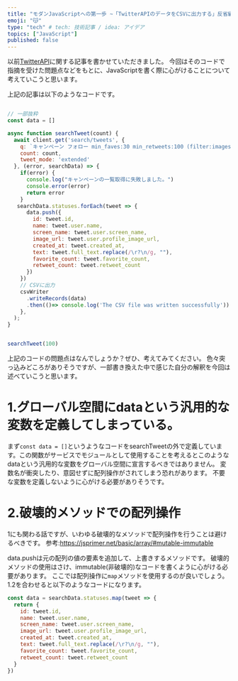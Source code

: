```yaml
---
title: "モダンJavaScriptへの第一歩 ~「TwitterAPIのデータをCSVに出力する」反省編~"
emoji: "😽"
type: "tech" # tech: 技術記事 / idea: アイデア
topics: ["JavaScript"]
published: false
---
```


以前[TwitterAPI](https://zenn.dev/ryusou/articles/twitterapi-writecsv)に関する記事を書かせていただきました。
今回はそのコードで指摘を受けた問題点などをもとに、JavaScriptを書く際に心がけることについて考えていこうと思います。

上記の記事は以下のようなコードです。

```javascript

// 一部抜粋
const data = []

async function searchTweet(count) {
  await client.get('search/tweets', {
    q: `キャンペーン フォロー min_faves:30 min_retweets:100 (filter:images OR filter:link)`,
    count: count,
    tweet_mode: 'extended'
  }, (error, searchData) => {
    if(error) {
      console.log("キャンペーンの一覧取得に失敗しました。")
      console.error(error)
      return error
    }
   searchData.statuses.forEach(tweet => {
      data.push({
        id: tweet.id,
        name: tweet.user.name,
        screen_name: tweet.user.screen_name,
        image_url: tweet.user.profile_image_url,
        created_at: tweet.created_at,
        text: tweet.full_text.replace(/\r?\n/g, ""),
        favorite_count: tweet.favorite_count,
        retweet_count: tweet.retweet_count
      })
    })
    // CSVに出力
    csvWriter
      .writeRecords(data)
      .then(()=> console.log('The CSV file was written successfully'))
    },
  );
}


searchTweet(100)
```

上記のコードの問題点はなんでしょうか？ぜひ、考えてみてください。
色々突っ込みどころがありそうですが、一部書き換えた中で感じた自分の解釈を今回は述べていこうと思います。

# 1.グローバル空間にdataという汎用的な変数を定義してしまっている。
まず`const data = []`というようなコードをsearchTweetの外で定義しています。この関数がサービスでモジュールとして使用することを考えるとこのようなdataという汎用的な変数をグローバル空間に宣言するべきではありません。
変数名が衝突したり、意図せずに配列操作がされてしまう恐れがあります。
不要な変数を定義しないように心がける必要がありそうです。

# 2.破壊的メソッドでの配列操作
1にも関わる話ですが、いわゆる破壊的なメソッドで配列操作を行うことは避けるべきです。
参考:https://jsprimer.net/basic/array/#mutable-immutable

data.pushは元の配列の値の要素を追加して、上書きするメソッドです。
破壊的メソッドの使用はさけ、immutable(非破壊的)なコードを書くように心がける必要があります。
ここでは配列操作に`map`メソッドを使用するのが良いでしょう。
1.2を合わせると以下のようなコードになります。

```javascript
const data = searchData.statuses.map(tweet => {
  return {
    id: tweet.id,
    name: tweet.user.name,
    screen_name: tweet.user.screen_name,
    image_url: tweet.user.profile_image_url,
    created_at: tweet.created_at,
    text: tweet.full_text.replace(/\r?\n/g, ""),
    favorite_count: tweet.favorite_count,
    retweet_count: tweet.retweet_count
  }
})
```
